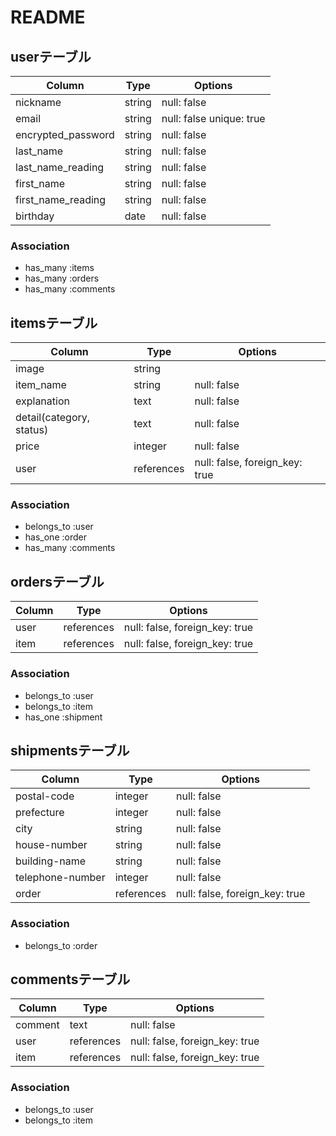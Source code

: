 # README

## userテーブル
| Column             | Type   | Options                   |
| ------------------ | ------ | ------------------------- |
| nickname           | string | null: false               |
| email              | string | null: false unique: true  |
| encrypted_password | string | null: false               |
| last_name          | string | null: false               |
| last_name_reading  | string | null: false               |
| first_name         | string | null: false               |
| first_name_reading | string | null: false               |
| birthday           | date   | null: false               |

### Association

- has_many :items
- has_many :orders
- has_many :comments

## itemsテーブル
| Column                   | Type       | Options                        |
| ------------------------ | ---------- | ------------------------------ |
| image                    | string     |                                |
| item_name                | string     | null: false                    |
| explanation              | text       | null: false                    |
| detail(category, status) | text       | null: false                    |
| price                    | integer    | null: false                    |
| user                     | references | null: false, foreign_key: true |

### Association

- belongs_to :user
- has_one :order
- has_many :comments

## ordersテーブル
| Column | Type       | Options                        |
| ------ | ---------- | ------------------------------ |
| user   | references | null: false, foreign_key: true |
| item   | references | null: false, foreign_key: true |

### Association

- belongs_to :user
- belongs_to :item
- has_one :shipment

## shipmentsテーブル
| Column           | Type       | Options                        |
| ---------------- | ---------- | ------------------------------ |
| postal-code      | integer    | null: false                    |
| prefecture       | integer    | null: false                    |
| city             | string     | null: false                    |
| house-number     | string     | null: false                    |
| building-name    | string     | null: false                    |
| telephone-number | integer    | null: false                    |
| order            | references | null: false, foreign_key: true |

### Association

- belongs_to :order

## commentsテーブル
| Column  | Type       | Options                        |
| ------- | ---------- | ------------------------------ |
| comment | text       | null: false                    |
| user    | references | null: false, foreign_key: true |
| item    | references | null: false, foreign_key: true |

### Association

- belongs_to :user
- belongs_to :item